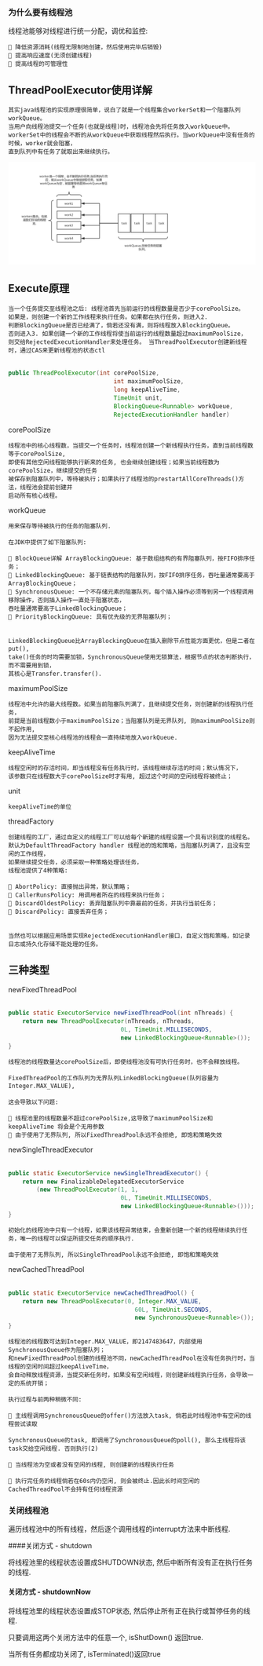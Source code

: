 ### 为什么要有线程池

 线程池能够对线程进行统一分配，调优和监控:

    🚀 降低资源消耗(线程无限制地创建，然后使用完毕后销毁)
    🚀 提高响应速度(无须创建线程)
    🚀 提高线程的可管理性




## ThreadPoolExecutor使用详解 

    其实java线程池的实现原理很简单，说白了就是一个线程集合workerSet和一个阻塞队列workQueue。
    当用户向线程池提交一个任务(也就是线程)时，线程池会先将任务放入workQueue中。
    workerSet中的线程会不断的从workQueue中获取线程然后执行。当workQueue中没有任务的时候，worker就会阻塞，
    直到队列中有任务了就取出来继续执行。

![图片](img/J29.png)




## Execute原理 

    当一个任务提交至线程池之后: 线程池首先当前运行的线程数量是否少于corePoolSize。
    如果是，则创建一个新的工作线程来执行任务。如果都在执行任务，则进入2. 
    判断BlockingQueue是否已经满了，倘若还没有满，则将线程放入BlockingQueue。
    否则进入3. 如果创建一个新的工作线程将使当前运行的线程数量超过maximumPoolSize，
    则交给RejectedExecutionHandler来处理任务。 当ThreadPoolExecutor创建新线程时，通过CAS来更新线程池的状态ctl





```java

public ThreadPoolExecutor(int corePoolSize,
                              int maximumPoolSize,
                              long keepAliveTime,
                              TimeUnit unit,
                              BlockingQueue<Runnable> workQueue,
                              RejectedExecutionHandler handler)

```




corePoolSize

    线程池中的核心线程数，当提交一个任务时，线程池创建一个新线程执行任务，直到当前线程数等于corePoolSize, 
    即使有其他空闲线程能够执行新来的任务, 也会继续创建线程；如果当前线程数为corePoolSize，继续提交的任务
    被保存到阻塞队列中，等待被执行；如果执行了线程池的prestartAllCoreThreads()方法，线程池会提前创建并
    启动所有核心线程。 

workQueue

    用来保存等待被执行的任务的阻塞队列. 
    
    在JDK中提供了如下阻塞队列: 

    🚀 BlockQueue详解 ArrayBlockingQueue: 基于数组结构的有界阻塞队列，按FIFO排序任务；
    🚀 LinkedBlockingQueue: 基于链表结构的阻塞队列，按FIFO排序任务，吞吐量通常要高于ArrayBlockingQueue； 
    🚀 SynchronousQueue: 一个不存储元素的阻塞队列，每个插入操作必须等到另一个线程调用移除操作，否则插入操作一直处于阻塞状态，
    吞吐量通常要高于LinkedBlockingQueue； 
    🚀 PriorityBlockingQueue: 具有优先级的无界阻塞队列； 


    LinkedBlockingQueue比ArrayBlockingQueue在插入删除节点性能方面更优，但是二者在put(), 
    take()任务的时均需要加锁，SynchronousQueue使用无锁算法，根据节点的状态判断执行，而不需要用到锁，
    其核心是Transfer.transfer(). 

maximumPoolSize

    线程池中允许的最大线程数。如果当前阻塞队列满了，且继续提交任务，则创建新的线程执行任务，
    前提是当前线程数小于maximumPoolSize；当阻塞队列是无界队列, 则maximumPoolSize则不起作用,
    因为无法提交至核心线程池的线程会一直持续地放入workQueue. 


keepAliveTime

    线程空闲时的存活时间，即当线程没有任务执行时，该线程继续存活的时间；默认情况下，
    该参数只在线程数大于corePoolSize时才有用, 超过这个时间的空闲线程将被终止； 

unit

    keepAliveTime的单位 

threadFactory

    创建线程的工厂，通过自定义的线程工厂可以给每个新建的线程设置一个具有识别度的线程名。
    默认为DefaultThreadFactory handler 线程池的饱和策略，当阻塞队列满了，且没有空闲的工作线程，
    如果继续提交任务，必须采取一种策略处理该任务，
    线程池提供了4种策略: 

    🚀 AbortPolicy: 直接抛出异常，默认策略； 
    🚀 CallerRunsPolicy: 用调用者所在的线程来执行任务；
    🚀 DiscardOldestPolicy: 丢弃阻塞队列中靠最前的任务，并执行当前任务； 
    🚀 DiscardPolicy: 直接丢弃任务； 


    当然也可以根据应用场景实现RejectedExecutionHandler接口，自定义饱和策略，如记录日志或持久化存储不能处理的任务。




## 三种类型

newFixedThreadPool

```java

public static ExecutorService newFixedThreadPool(int nThreads) {
    return new ThreadPoolExecutor(nThreads, nThreads,
                                0L, TimeUnit.MILLISECONDS,
                                new LinkedBlockingQueue<Runnable>());
}


```


    线程池的线程数量达corePoolSize后，即使线程池没有可执行任务时，也不会释放线程。 
    
    FixedThreadPool的工作队列为无界队列LinkedBlockingQueue(队列容量为Integer.MAX_VALUE), 
    
    这会导致以下问题: 

    🚀 线程池里的线程数量不超过corePoolSize,这导致了maximumPoolSize和keepAliveTime 将会是个无用参数 
    🚀 由于使用了无界队列, 所以FixedThreadPool永远不会拒绝, 即饱和策略失效



newSingleThreadExecutor


```java

public static ExecutorService newSingleThreadExecutor() {
    return new FinalizableDelegatedExecutorService
        (new ThreadPoolExecutor(1, 1,
                                0L, TimeUnit.MILLISECONDS,
                                new LinkedBlockingQueue<Runnable>()));
}


```



    初始化的线程池中只有一个线程，如果该线程异常结束，会重新创建一个新的线程继续执行任务，唯一的线程可以保证所提交任务的顺序执行.
    
    由于使用了无界队列, 所以SingleThreadPool永远不会拒绝, 即饱和策略失效

newCachedThreadPool


```java

public static ExecutorService newCachedThreadPool() {
    return new ThreadPoolExecutor(0, Integer.MAX_VALUE,
                                    60L, TimeUnit.SECONDS,
                                    new SynchronousQueue<Runnable>());
}


```


    线程池的线程数可达到Integer.MAX_VALUE，即2147483647，内部使用SynchronousQueue作为阻塞队列；
    和newFixedThreadPool创建的线程池不同，newCachedThreadPool在没有任务执行时，当线程的空闲时间超过keepAliveTime，
    会自动释放线程资源，当提交新任务时，如果没有空闲线程，则创建新线程执行任务，会导致一定的系统开销；

    执行过程与前两种稍微不同: 

    🚀 主线程调用SynchronousQueue的offer()方法放入task, 倘若此时线程池中有空闲的线程尝试读取 

    SynchronousQueue的task, 即调用了SynchronousQueue的poll(), 那么主线程将该task交给空闲线程. 否则执行(2) 

    🚀 当线程池为空或者没有空闲的线程, 则创建新的线程执行任务

    🚀 执行完任务的线程倘若在60s内仍空闲, 则会被终止.因此长时间空闲的CachedThreadPool不会持有任何线程资源



### 关闭线程池 

遍历线程池中的所有线程，然后逐个调用线程的interrupt方法来中断线程.

####关闭方式 - shutdown 

将线程池里的线程状态设置成SHUTDOWN状态, 然后中断所有没有正在执行任务的线程. 

#### 关闭方式 - shutdownNow 

将线程池里的线程状态设置成STOP状态, 然后停止所有正在执行或暂停任务的线程.

只要调用这两个关闭方法中的任意一个, isShutDown() 返回true.

当所有任务都成功关闭了, isTerminated()返回true






